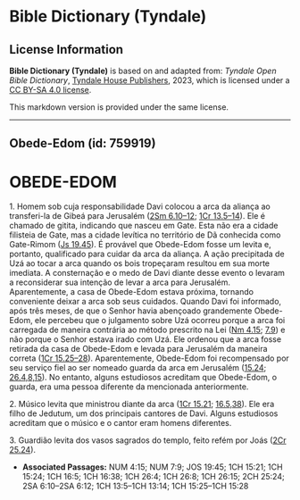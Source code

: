 # Bible Dictionary (Tyndale)

## License Information

**Bible Dictionary (Tyndale)** is based on and adapted from: _Tyndale Open Bible Dictionary_, [Tyndale House Publishers](https://tyndaleopenresources.com/), 2023, which is licensed under a [CC BY-SA 4.0 license](https://creativecommons.org/licenses/by-sa/4.0/legalcode.en).

This markdown version is provided under the same license.



--------------------------------

## Obede-Edom (id: 759919)

OBEDE\-EDOM
===========

1\. Homem sob cuja responsabilidade Davi colocou a arca da aliança ao transferi\-la de Gibeá para Jerusalém ([2Sm 6\.10–12](https://ref.ly/2Sam6:10-2Sam6:12); [1Cr 13\.5–14](https://ref.ly/1Chr13:5-1Chr13:14)). Ele é chamado de gitita, indicando que nasceu em Gate. Esta não era a cidade filisteia de Gate, mas a cidade levítica no território de Dã conhecida como Gate\-Rimom ([Js 19\.45](https://ref.ly/Josh19:45)). É provável que Obede\-Edom fosse um levita e, portanto, qualificado para cuidar da arca da aliança. A ação precipitada de Uzá ao tocar a arca quando os bois tropeçaram resultou em sua morte imediata. A consternação e o medo de Davi diante desse evento o levaram a reconsiderar sua intenção de levar a arca para Jerusalém. Aparentemente, a casa de Obede\-Edom estava próxima, tornando conveniente deixar a arca sob seus cuidados. Quando Davi foi informado, após três meses, de que o Senhor havia abençoado grandemente Obede\-Edom, ele percebeu que o julgamento sobre Uzá ocorreu porque a arca foi carregada de maneira contrária ao método prescrito na Lei ([Nm 4\.15](https://ref.ly/Num4:15); [7\.9](https://ref.ly/Num7:9)) e não porque o Senhor estava irado com Uzá. Ele ordenou que a arca fosse retirada da casa de Obede\-Edom e levada para Jerusalém da maneira correta ([1Cr 15\.25–28](https://ref.ly/1Chr15:25-1Chr15:28)). Aparentemente, Obede\-Edom foi recompensado por seu serviço fiel ao ser nomeado guarda da arca em Jerusalém ([15\.24](https://ref.ly/1Chr15:24); [26\.4,8,15](https://ref.ly/1Chr26:4,1Chr26:8,1Chr26:15)). No entanto, alguns estudiosos acreditam que Obede\-Edom, o guarda, era uma pessoa diferente da mencionada anteriormente.

2\. Músico levita que ministrou diante da arca ([1Cr 15\.21](https://ref.ly/1Chr15:21); [16\.5,38](https://ref.ly/1Chr16:5,1Chr16:38)). Ele era filho de Jedutum, um dos principais cantores de Davi. Alguns estudiosos acreditam que o músico e o cantor eram homens diferentes.

3\. Guardião levita dos vasos sagrados do templo, feito refém por Joás ([2Cr 25\.24](https://ref.ly/2Chr25:24)).

* **Associated Passages:** NUM 4:15; NUM 7:9; JOS 19:45; 1CH 15:21; 1CH 15:24; 1CH 16:5; 1CH 16:38; 1CH 26:4; 1CH 26:8; 1CH 26:15; 2CH 25:24; 2SA 6:10–2SA 6:12; 1CH 13:5–1CH 13:14; 1CH 15:25–1CH 15:28

